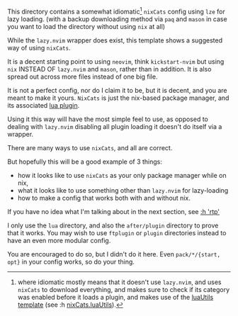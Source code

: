 This directory contains a somewhat idiomatic[^1] `nixCats` config using `lze` for lazy loading. (with a backup downloading method via `paq` and `mason` in case you want to load the directory without using `nix` at all)

While the `lazy.nvim` wrapper does exist, this template shows a suggested way of using `nixCats`.

It is a decent starting point to using `neovim`, think `kickstart-nvim` but using `nix` INSTEAD OF `lazy.nvim` and `mason`,
rather than in addition. It is also spread out across more files instead of one big file.

It is not a perfect config, nor do I claim it to be, but it is decent, and you are meant to make it yours. `NixCats` is just the nix-based package manager, and its associated [lua plugin](https://nixcats.org/nixCats_plugin.html).

Using it this way will have the most simple feel to use, as opposed to dealing with `lazy.nvim` disabling all plugin loading it doesn't do itself via a wrapper.

There are many ways to use `nixCats`, and all are correct.

But hopefully this will be a good example of 3 things:
- how it looks like to use `nixCats` as your only package manager while on nix,
- what it looks like to use something other than `lazy.nvim` for lazy-loading
- how to make a config that works both with and without nix.

If you have no idea what I'm talking about in the next section, see [:h 'rtp'](https://neovim.io/doc/user/options.html#'rtp') 

I only use the `lua` directory, and also the `after/plugin` directory to prove that it works.
You may wish to use `ftplugin` or `plugin` directories instead to have an even more modular config.

You are encouraged to do so, but I didn't do it here.
Even `pack/*/{start, opt}` in your config works, so do your thing.

[^1]: where idiomatic mostly means that it doesn't use `lazy.nvim`, and uses `nixCats` to download everything,
    and makes sure to check if its category was enabled before it loads a plugin,
    and makes use of the [luaUtils template](https://github.com/BirdeeHub/nixCats-nvim/tree/main/templates/luaUtils/lua/nixCatsUtils)
    (see :h [nixCats.luaUtils](https://nixcats.org/nixCats_luaUtils.html)).
